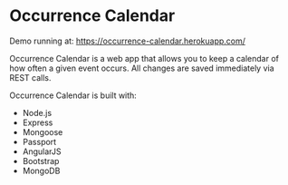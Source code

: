 # Occurrence Calendar

Demo running at:
https://occurrence-calendar.herokuapp.com/

Occurrence Calendar is a web app that allows you to keep a calendar of how often a given event occurs. All changes are saved immediately via REST calls.

Occurrence Calendar is built with:
* Node.js
* Express
* Mongoose
* Passport
* AngularJS
* Bootstrap
* MongoDB


